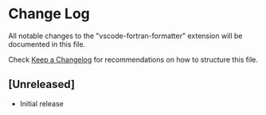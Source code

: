 # Change Log

All notable changes to the "vscode-fortran-formatter" extension will be documented in this file.

Check [Keep a Changelog](http://keepachangelog.com/) for recommendations on how to structure this file.

## [Unreleased]

- Initial release